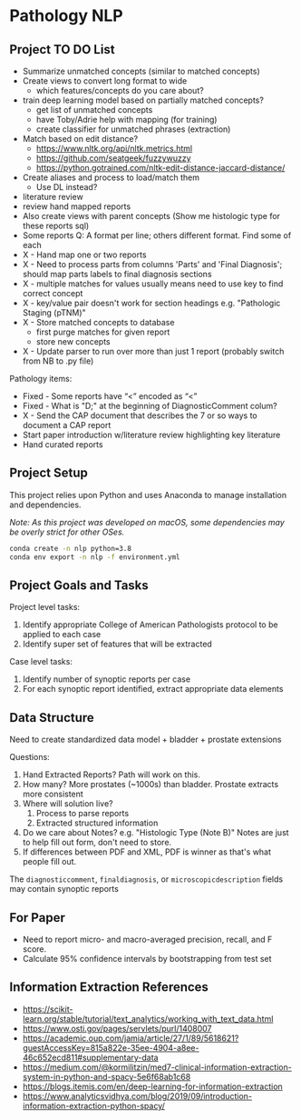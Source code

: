 # Pathology NLP

## Project TO DO List

* Summarize unmatched concepts (similar to matched concepts)
* Create views to convert long format to wide
  * which features/concepts do you care about?
* train deep learning model based on partially matched concepts?
  * get list of unmatched concepts
  * have Toby/Adrie help with mapping (for training)
  * create classifier for unmatched phrases (extraction)
* Match based on edit distance?
  * https://www.nltk.org/api/nltk.metrics.html
  * https://github.com/seatgeek/fuzzywuzzy
  * https://python.gotrained.com/nltk-edit-distance-jaccard-distance/
* Create aliases and process to load/match them
  * Use DL instead?
* literature review
* review hand mapped reports
* Also create views with parent concepts (Show me histologic type for these reports sql)
* Some reports Q: A format per line; others different format. Find some of each
* X - Hand map one or two reports
* X - Need to process parts from columns 'Parts' and 'Final Diagnosis'; should map parts labels to final diagnosis sections
* X - multiple matches for values usually means need to use key to find correct concept
* X - key/value pair doesn't work for section headings e.g. "Pathologic Staging (pTNM)"
* X - Store matched concepts to database
  * first purge matches for given report
  * store new concepts
* X - Update parser to run over more than just 1 report (probably switch from NB to .py file)

Pathology items:
* Fixed - Some reports have “<” encoded as “&lt;”
* Fixed - What is "D;" at the beginning of DiagnosticComment colum?
* X - Send the CAP document that describes the 7 or so ways to document a CAP report
* Start paper introduction w/literature review highlighting key literature
* Hand curated reports

## Project Setup

This project relies upon Python and uses Anaconda to manage installation and dependencies.

*Note: As this project was developed on macOS, some dependencies may be overly strict for other OSes.*

```bash
conda create -n nlp python=3.8
conda env export -n nlp -f environment.yml
```

## Project Goals and Tasks

Project level tasks:

1. Identify appropriate College of American Pathologists protocol to be applied to each case
2. Identify super set of features that will be extracted

Case level tasks:

1. Identify number of synoptic reports per case
2. For each synoptic report identified, extract appropriate data elements


## Data Structure

Need to create standardized data model + bladder + prostate extensions

Questions:

1. Hand Extracted Reports? Path will work on this.
2. How many? More prostates (~1000s) than bladder. Prostate extracts more consistent
3. Where will solution live?
   1. Process to parse reports
   2. Extracted structured information
4. Do we care about Notes? e.g. "Histologic Type (Note B)" Notes are just to help fill out form, don't need to store.
5. If differences between PDF and XML, PDF is winner as that's what people fill out.

The `diagnosticcomment`, `finaldiagnosis`, or `microscopicdescription` fields may contain synoptic reports

## For Paper

* Need to report micro- and macro-averaged precision, recall, and F score.
* Calculate 95% confidence intervals by bootstrapping from test set

## Information Extraction References

* https://scikit-learn.org/stable/tutorial/text_analytics/working_with_text_data.html
* https://www.osti.gov/pages/servlets/purl/1408007
* https://academic.oup.com/jamia/article/27/1/89/5618621?guestAccessKey=815a822e-35ee-4904-a8ee-46c652ecd811#supplementary-data
* https://medium.com/@kormilitzin/med7-clinical-information-extraction-system-in-python-and-spacy-5e6f68ab1c68
* https://blogs.itemis.com/en/deep-learning-for-information-extraction
* https://www.analyticsvidhya.com/blog/2019/09/introduction-information-extraction-python-spacy/